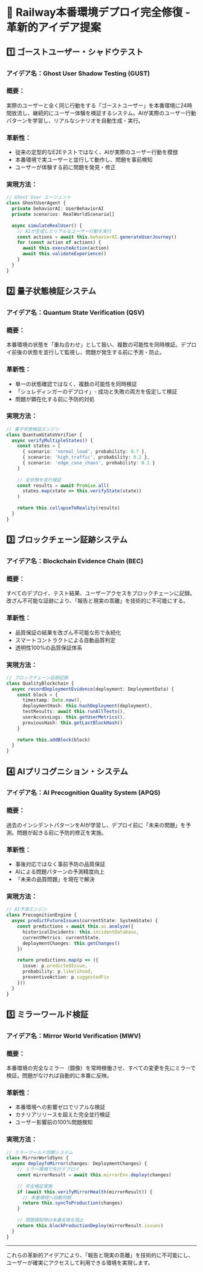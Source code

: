 # 🚀 Railway本番環境デプロイ完全修復 - 革新的アイデア提案

## 1️⃣ **ゴーストユーザー・シャドウテスト**

### アイデア名：Ghost User Shadow Testing (GUST)
### 概要：
実際のユーザーと全く同じ行動をする「ゴーストユーザー」を本番環境に24時間放流し、継続的にユーザー体験を検証するシステム。AIが実際のユーザー行動パターンを学習し、リアルなシナリオを自動生成・実行。

### 革新性：
- 従来の定型的なE2Eテストではなく、AIが実際のユーザー行動を模倣
- 本番環境で実ユーザーと並行して動作し、問題を事前検知
- ユーザーが体験する前に問題を発見・修正

### 実現方法：
```typescript
// Ghost User エージェント
class GhostUserAgent {
  private behaviorAI: UserBehaviorAI
  private scenarios: RealWorldScenario[]
  
  async simulateRealUser() {
    // AIが生成したリアルなユーザー行動を実行
    const actions = await this.behaviorAI.generateUserJourney()
    for (const action of actions) {
      await this.executeAction(action)
      await this.validateExperience()
    }
  }
}
```

## 2️⃣ **量子状態検証システム**

### アイデア名：Quantum State Verification (QSV)
### 概要：
本番環境の状態を「重ね合わせ」として扱い、複数の可能性を同時検証。デプロイ前後の状態を並行して監視し、問題が発生する前に予測・防止。

### 革新性：
- 単一の状態確認ではなく、複数の可能性を同時検証
- 「シュレディンガーのデプロイ」- 成功と失敗の両方を仮定して検証
- 問題が顕在化する前に予防的対処

### 実現方法：
```typescript
// 量子状態検証エンジン
class QuantumStateVerifier {
  async verifyMultipleStates() {
    const states = [
      { scenario: 'normal_load', probability: 0.7 },
      { scenario: 'high_traffic', probability: 0.2 },
      { scenario: 'edge_case_chaos', probability: 0.1 }
    ]
    
    // 全状態を並行検証
    const results = await Promise.all(
      states.map(state => this.verifyState(state))
    )
    
    return this.collapseToReality(results)
  }
}
```

## 3️⃣ **ブロックチェーン証跡システム**

### アイデア名：Blockchain Evidence Chain (BEC)
### 概要：
すべてのデプロイ、テスト結果、ユーザーアクセスをブロックチェーンに記録。改ざん不可能な証跡により、「報告と現実の乖離」を技術的に不可能にする。

### 革新性：
- 品質保証の結果を改ざん不可能な形で永続化
- スマートコントラクトによる自動品質判定
- 透明性100%の品質保証体系

### 実現方法：
```typescript
// ブロックチェーン証跡記録
class QualityBlockchain {
  async recordDeploymentEvidence(deployment: DeploymentData) {
    const block = {
      timestamp: Date.now(),
      deploymentHash: this.hashDeployment(deployment),
      testResults: await this.runAllTests(),
      userAccessLogs: this.getUserMetrics(),
      previousHash: this.getLastBlockHash()
    }
    
    return this.addBlock(block)
  }
}
```

## 4️⃣ **AIプリコグニション・システム**

### アイデア名：AI Precognition Quality System (APQS)
### 概要：
過去のインシデントパターンをAIが学習し、デプロイ前に「未来の問題」を予測。問題が起きる前に予防的修正を実施。

### 革新性：
- 事後対応ではなく事前予防の品質保証
- AIによる問題パターンの予測精度向上
- 「未来の品質問題」を現在で解決

### 実現方法：
```typescript
// AI予測エンジン
class PrecognitionEngine {
  async predictFutureIssues(currentState: SystemState) {
    const predictions = await this.ai.analyze({
      historicalIncidents: this.incidentDatabase,
      currentMetrics: currentState,
      deploymentChanges: this.getChanges()
    })
    
    return predictions.map(p => ({
      issue: p.predictedIssue,
      probability: p.likelihood,
      preventiveAction: p.suggestedFix
    }))
  }
}
```

## 5️⃣ **ミラーワールド検証**

### アイデア名：Mirror World Verification (MWV)
### 概要：
本番環境の完全なミラー（鏡像）を常時稼働させ、すべての変更を先にミラーで検証。問題がなければ自動的に本番に反映。

### 革新性：
- 本番環境への影響ゼロでリアルな検証
- カナリアリリースを超えた完全並行検証
- ユーザー影響前の100%問題検知

### 実現方法：
```typescript
// ミラーワールド同期システム
class MirrorWorldSync {
  async deployToMirror(changes: DeploymentChanges) {
    // ミラー環境で先行デプロイ
    const mirrorResult = await this.mirrorEnv.deploy(changes)
    
    // 完全検証実施
    if (await this.verifyMirrorHealth(mirrorResult)) {
      // 本番環境へ自動同期
      return this.syncToProduction(changes)
    }
    
    // 問題検知時は本番反映を阻止
    return this.blockProductionDeploy(mirrorResult.issues)
  }
}
```

---

これらの革新的アイデアにより、「報告と現実の乖離」を技術的に不可能にし、ユーザーが確実にアクセスして利用できる環境を実現します。